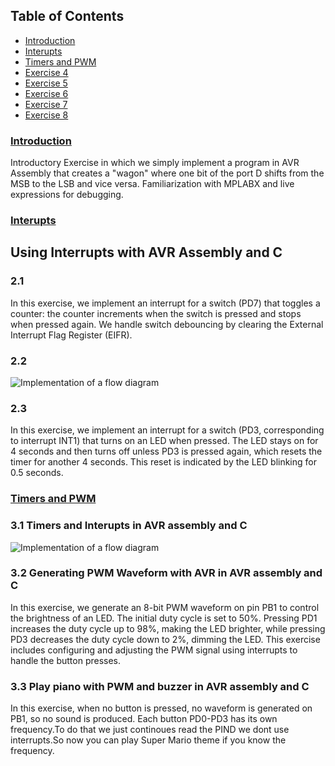 
## Table of Contents
- [Introduction](#exercise-1)
- [Interupts](#exercise-2)
- [Timers and PWM](#exercise-3)
- [Exercise 4](#exercise-4)
- [Exercise 5](#exercise-5)
- [Exercise 6](#exercise-6)
- [Exercise 7](#exercise-7)
- [Exercise 8](#exercise-8)

###  [Introduction](./Exercise_1) 
Introductory Exercise in which we simply implement a program in AVR Assembly that creates a "wagon" where one bit of the port D shifts from the MSB to the LSB and vice versa. Familiarization with MPLABX and live expressions for debugging.

###  [Interupts](./Exercise_2) 

## Using Interrupts with AVR Assembly and C 
### 2.1
In this exercise, we implement an interrupt for a switch (PD7) that toggles a counter: the counter increments when the switch is pressed and stops when pressed again. We handle switch debouncing by clearing the External Interrupt Flag Register (EIFR). 
### 2.2 
![Implementation of a flow diagram](https://github.com/IoannouKon/microcontrollers_ntua/assets/132226067/10d71647-d349-4314-a491-5405e17c7b35)
### 2.3
In this exercise, we implement an interrupt for a switch (PD3, corresponding to interrupt INT1) that turns on an LED when pressed. The LED stays on for 4 seconds and then turns off unless PD3 is pressed again, which resets the timer for another 4 seconds. This reset is indicated by the LED blinking for 0.5 seconds.


###  [Timers and PWM](./Exercise_3) 

### 3.1 Timers and Interupts in AVR assembly and C 
![Implementation of a flow diagram](https://github.com/IoannouKon/microcontrollers_ntua/assets/132226067/3809acd2-ee20-45e2-b709-d6683e16c3af)

### 3.2 Generating PWM Waveform with AVR  in AVR assembly and C 
In this exercise, we generate an 8-bit PWM waveform on pin PB1 to control the brightness of an LED. The initial duty cycle is set to 50%. Pressing PD1 increases the duty cycle up to 98%, making the LED brighter, while pressing PD3 decreases the duty cycle down to 2%, dimming the LED. This exercise includes configuring and adjusting the PWM signal using interrupts to handle the button presses.

### 3.3 Play piano with PWM and buzzer in AVR assembly and C 
In this exercise, when no button is pressed, no waveform is generated on PB1, so no sound is produced. Each button PD0-PD3 has its own frequency.To do that we just continoues read the PIND we dont use interrupts.So now you can play Super Mario theme if you know the frequency.


